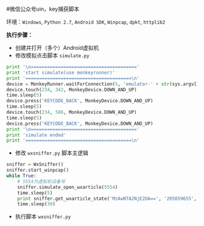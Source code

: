#微信公众号uin，key捕获脚本

环境：`Windows`, `Python 2.7`, `Android SDK`, `Winpcap`, `dpkt`, `httplib2`

**执行步骤：**
- 创建并打开（多个）Android虚拟机
- 修改模拟点击脚本 `simulate.py`   

``` python
print '\n======================================='
print 'start simulate(use monkeyrunner)'
print '=======================================\n'
device = MonkeyRunner.waitForConnection(5, 'emulator-' + str(sys.argv[1]))
device.touch(234, 342, MonkeyDevice.DOWN_AND_UP)
time.sleep(5)
device.press('KEYCODE_BACK', MonkeyDevice.DOWN_AND_UP)
time.sleep(5)
device.touch(234, 586, MonkeyDevice.DOWN_AND_UP)
time.sleep(5)
device.press('KEYCODE_BACK', MonkeyDevice.DOWN_AND_UP)
print '\n======================================='
print 'simulate ended'
print '=======================================\n'
```

- 修改 `wxsniffer.py` 脚本主逻辑   


``` python
sniffer = WxSniffer()
sniffer.start_winpcap()
while True:
	# 5554为虚拟机设备号
	sniffer.simulate_open_wxarticle(5554)
	time.sleep(5)
	print sniffer.get_wxarticle_state('MzAwNTA2NjE2OA==', '205059655', '9fb1b7d533d39b65dde7c1d9eb9ab9c7', '1')
	time.sleep(30)
```

- 执行脚本 `wxsniffer.py`